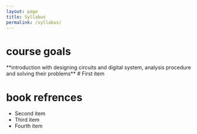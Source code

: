 ```yaml
---
layout: page
title: Syllabus
permalink: /syllabus/
---
```





<h1> course goals </h1>
**introduction with designing circuits and digital system, analysis procedure and solving their problems**
# First item

# book refrences
- Second item
- Third item
- Fourth item